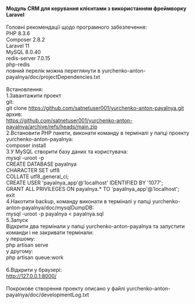 <b>Модуль CRM для керування клієнтами з використанням фреймворку Laravel</b><br><br>
Головні рекомендації щодо програмного забезпечення:<br>
PHP 8.3.6<br>
Composer 2.8.2<br>
Laravel 11<br>
MySQL 8.0.40<br>
redis-server 7.0.15<br>
php-redis<br>
повний перелік можна переглянути в yurchenko-anton-payalnya/doc/projectDependencies.txt<br><br>
Встановлення:<br>
1.Завантажити проект<br>
git:<br>
git clone https://github.com/satnetuser001/yurchenko-anton-payalnya.git<br>
архив:<br>
https://github.com/satnetuser001/yurchenko-anton-payalnya/archive/refs/heads/main.zip<br>
2.Встановити PHP пакети, виконати команду в терміналі у папці проекту yurchenko-anton-payalnya:<br>
composer install<br>
3.У MySQL створити базу даних та користувача:<br>
mysql -uroot -p<br>
CREATE DATABASE payalnya<br>
CHARACTER SET utf8<br>
COLLATE utf8_general_ci;<br>
CREATE USER 'payalnya_app'@'localhost' IDENTIFIED BY '1077';<br>
GRANT ALL PRIVILEGES ON payalnya.* TO 'payalnya_app'@'localhost';<br>
exit<br>
4.Накотити backup, команду виконати в терміналі у папці yurchenko-anton-payalnya/doc/mysqlDumpDB:<br>
mysql -uroot -p payalnya < payalnya.sql<br>
5.Запуск<br>
Відкрити два термінали у папці yurchenko-anton-payalnya та запустити команди і не закривати термінали:<br>
у першому:<br>
php artisan serve<br>
у другому:<br>
php artisan queue:work<br><br>
6.Відкрити у браузері:<br>
http://127.0.0.1:8000/
<br><br>
Покрокове створення проекту описано у файлі yurchenko-anton-payalnya/doc/developmentLog.txt